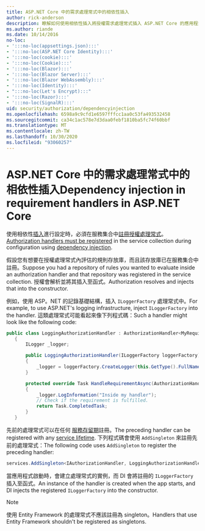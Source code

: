```yaml
---
title: ASP.NET Core 中的需求處理常式中的相依性插入
author: rick-anderson
description: 瞭解如何使用相依性插入將授權需求處理常式插入 ASP.NET Core 的應用程式。
ms.author: riande
ms.date: 10/14/2016
no-loc:
- ':::no-loc(appsettings.json):::'
- ':::no-loc(ASP.NET Core Identity):::'
- ':::no-loc(cookie):::'
- ':::no-loc(Cookie):::'
- ':::no-loc(Blazor):::'
- ':::no-loc(Blazor Server):::'
- ':::no-loc(Blazor WebAssembly):::'
- ':::no-loc(Identity):::'
- ":::no-loc(Let's Encrypt):::"
- ':::no-loc(Razor):::'
- ':::no-loc(SignalR):::'
uid: security/authorization/dependencyinjection
ms.openlocfilehash: 6598a9c9cfd1e6597fffcc1aa0c53fa493532458
ms.sourcegitcommit: ca34c1ac578e7d3daa0febf1810ba5fc74f60bbf
ms.translationtype: MT
ms.contentlocale: zh-TW
ms.lasthandoff: 10/30/2020
ms.locfileid: "93060257"
---
```

# <a name="dependency-injection-in-requirement-handlers-in-aspnet-core"></a><span data-ttu-id="afc94-103">ASP.NET Core 中的需求處理常式中的相依性插入</span><span class="sxs-lookup"><span data-stu-id="afc94-103">Dependency injection in requirement handlers in ASP.NET Core</span></span>

<a name="security-authorization-di"></a>

<span data-ttu-id="afc94-104">使用相依性[插入](xref:fundamentals/dependency-injection)進行設定時，必須在服務集合中[註冊授權處理常式](xref:security/authorization/policies#handler-registration)。</span><span class="sxs-lookup"><span data-stu-id="afc94-104">[Authorization handlers must be registered](xref:security/authorization/policies#handler-registration) in the service collection during configuration using [dependency injection](xref:fundamentals/dependency-injection).</span></span>

<span data-ttu-id="afc94-105">假設您有想要在授權處理常式內評估的規則存放庫，而且該存放庫已在服務集合中註冊。</span><span class="sxs-lookup"><span data-stu-id="afc94-105">Suppose you had a repository of rules you wanted to evaluate inside an authorization handler and that repository was registered in the service collection.</span></span> <span data-ttu-id="afc94-106">授權會解析並將其插入至函式。</span><span class="sxs-lookup"><span data-stu-id="afc94-106">Authorization resolves and injects that into the constructor.</span></span>

<span data-ttu-id="afc94-107">例如，使用 ASP。NET 的記錄基礎結構，插入 `ILoggerFactory` 處理常式中。</span><span class="sxs-lookup"><span data-stu-id="afc94-107">For example, to use ASP.NET's logging infrastructure, inject `ILoggerFactory` into the handler.</span></span> <span data-ttu-id="afc94-108">這類處理常式可能看起來像下列程式碼：</span><span class="sxs-lookup"><span data-stu-id="afc94-108">Such a handler might look like the following code:</span></span>

```csharp
public class LoggingAuthorizationHandler : AuthorizationHandler<MyRequirement>
   {
       ILogger _logger;

       public LoggingAuthorizationHandler(ILoggerFactory loggerFactory)
       {
           _logger = loggerFactory.CreateLogger(this.GetType().FullName);
       }

       protected override Task HandleRequirementAsync(AuthorizationHandlerContext context, MyRequirement requirement)
       {
           _logger.LogInformation("Inside my handler");
           // Check if the requirement is fulfilled.
           return Task.CompletedTask;
       }
   }
   ```

<span data-ttu-id="afc94-109">先前的處理常式可以在任何 [服務存留期](/dotnet/core/extensions/dependency-injection#service-lifetimes)註冊。</span><span class="sxs-lookup"><span data-stu-id="afc94-109">The preceding handler can be registered with any [service lifetime](/dotnet/core/extensions/dependency-injection#service-lifetimes).</span></span> <span data-ttu-id="afc94-110">下列程式碼會使用 `AddSingleton` 來註冊先前的處理常式：</span><span class="sxs-lookup"><span data-stu-id="afc94-110">The following code uses `AddSingleton` to register the preceding handler:</span></span>

```csharp
services.AddSingleton<IAuthorizationHandler, LoggingAuthorizationHandler>();
```

<span data-ttu-id="afc94-111">當應用程式啟動時，會建立處理常式的實例，而 DI 會將註冊的 `ILoggerFactory` 插入至函式。</span><span class="sxs-lookup"><span data-stu-id="afc94-111">An instance of the handler is created when the app starts, and DI injects the registered `ILoggerFactory` into the constructor.</span></span>

> [!NOTE]
> <span data-ttu-id="afc94-112">使用 Entity Framework 的處理常式不應該註冊為 singleton。</span><span class="sxs-lookup"><span data-stu-id="afc94-112">Handlers that use Entity Framework shouldn't be registered as singletons.</span></span>

